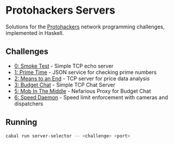 # Protohackers Servers

Solutions for the [Protohackers](https://protohackers.com) network programming
challenges, implemented in Haskell.

## Challenges

- [0: Smoke Test](./src/SmokeTest.hs) - Simple TCP echo server
- [1: Prime Time](./src/PrimeTime.hs) - JSON service for checking prime numbers
- [2: Means to an End](./src/MeansToAnEnd.hs) - TCP server for price data analysis
- [3: Budget Chat](./src/BudgetChat.hs) - Simple TCP Chat Server
- [5: Mob In The Middle](./src/MobInTheMiddle.hs) - Nefarious Proxy for Budget Chat
- [6: Speed Daemon](./src/SpeedDaemon.hs) - Speed limit enforcement with cameras and dispatchers

## Running

```bash
cabal run server-selector -- <challenge> <port>
```
